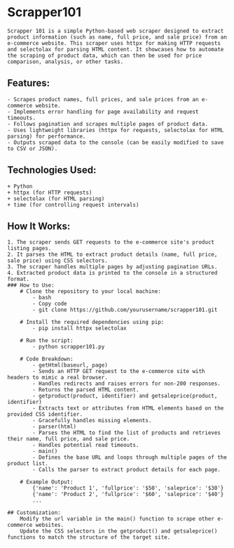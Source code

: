 # Scrapper101
    Scrapper 101 is a simple Python-based web scraper designed to extract product information (such as name, full price, and sale price) from an e-commerce website. This scraper uses httpx for making HTTP requests and selectolax for parsing HTML content. It showcases how to automate the scraping of product data, which can then be used for price comparison, analysis, or other tasks.

## Features:
    - Scrapes product names, full prices, and sale prices from an e-commerce website.
    - Implements error handling for page availability and request timeouts.
    - Follows pagination and scrapes multiple pages of product data.
    - Uses lightweight libraries (httpx for requests, selectolax for HTML parsing) for performance.
    - Outputs scraped data to the console (can be easily modified to save to CSV or JSON).

## Technologies Used:
    + Python
    + httpx (for HTTP requests)
    + selectolax (for HTML parsing)
    + time (for controlling request intervals)

## How It Works:
    1. The scraper sends GET requests to the e-commerce site's product listing pages.
    2. It parses the HTML to extract product details (name, full price, sale price) using CSS selectors.
    3. The scraper handles multiple pages by adjusting pagination URLs.
    4. Extracted product data is printed to the console in a structured format.
    ### How to Use:
        # Clone the repository to your local machine:
            - bash
            - Copy code
            - git clone https://github.com/yourusername/scrapper101.git

        # Install the required dependencies using pip:
            - pip install httpx selectolax

        # Run the script:
            - python scrapper101.py

        # Code Breakdown:
            - getHtml(baseurl, page)
            - Sends an HTTP GET request to the e-commerce site with headers to mimic a real browser.
            - Handles redirects and raises errors for non-200 responses.
            - Returns the parsed HTML content.
            - getproduct(product, identifier) and getsaleprice(product, identifier)
            - Extracts text or attributes from HTML elements based on the provided CSS identifier.
            - Gracefully handles missing elements.
            - parser(html)
            - Parses the HTML to find the list of products and retrieves their name, full price, and sale price.
            - Handles potential read timeouts.
            - main()
            - Defines the base URL and loops through multiple pages of the product list.
            - Calls the parser to extract product details for each page.

        # Example Output:
            {'name': 'Product 1', 'fullprice': '$50', 'saleprice': '$30'}
            {'name': 'Product 2', 'fullprice': '$60', 'saleprice': '$40'}
            ...

    ## Customization:
        Modify the url variable in the main() function to scrape other e-commerce websites.
        Update the CSS selectors in the getproduct() and getsaleprice() functions to match the structure of the target site.
